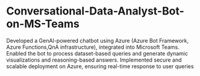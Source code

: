 # Conversational-Data-Analyst-Bot-on-MS-Teams
Developed a GenAI-powered chatbot using Azure (Azure Bot Framework, Azure Functions,QnA infrastructure), integrated into Microsoft Teams. Enabled the bot to process dataset-based queries and generate dynamic visualizations and reasoning-based answers. Implemented secure and scalable deployment on Azure, ensuring real-time response to user queries
